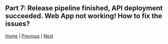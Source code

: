 ## Part 7: Release pipeline finished, API deployment succeeded. Web App not working! How to fix the issues?

[Home](./../../README.md) | [Previous](Tutorial/../../Part6/Part6.md) | [Next](Tutorial/../../Part8/Part8.md)